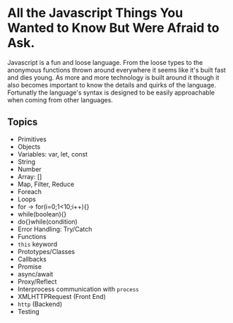 # All the Javascript Things You Wanted to Know But Were Afraid to Ask.

Javascript is a fun and loose language. From the loose types to the anonymous functions thrown around everywhere it seems like it's built fast and dies young. As more and more technology is built around it though it also becomes important to know the details and quirks of the language. Fortunatly the language's syntax is designed to be easily approachable when coming from other languages.

## Topics
- Primitives
- Objects
- Variables: var, let, const
- String
- Number
- Array: []
- Map, Filter, Reduce
- Foreach
- Loops
- for -> for(i=0;1<10;i++){}
- while(boolean){}
- do{}while(condition)
- Error Handling: Try/Catch
- Functions
- `this` keyword
- Prototypes/Classes
- Callbacks
- Promise
- async/await
- Proxy/Reflect
- Interprocess communication with `process`
- XMLHTTPRequest (Front End)
- `http` (Backend)
- Testing
